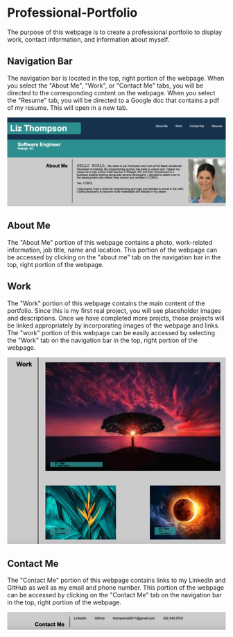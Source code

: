 # Professional-Portfolio

The purpose of this webpage is to create a professional portfolio to display work, contact information, and information about myself. 

## Navigation Bar

The navigation bar is located in the top, right portion of the webpage. When you select the "About Me", "Work", or "Contact Me" tabs, you will be directed to the corresponding content on the webpage.  When you select the "Resume" tab, you will be directed to a Google doc that contains a pdf of my resume. This will open in a new tab. 

![](images/AboutMe.png)

## About Me

The "About Me" portion of this webpage contains a photo, work-related information, job title, name and location.  This portion of the webpage can be accessed by clicking on the "about me" tab on the navigation bar in the top, right portion of the webpage. 

## Work

The "Work" portion of this webpage contains the main content of the portfolio. Since this is my first real project, you will see placeholder images and descriptions. Once we have completed more projcts, those projects will be linked appropriately by incorporating images of the webpage and links. The "work" portion of this webpage can be easily accessed by selecting the "Work" tab on the navigation bar in the top, right portion of the webpage. 

![](images/Work.png)

## Contact Me

The "Contact Me" portion of this webpage contains links to my LinkedIn and GitHub as well as my email and phone number.  This portion of the webpage can be accessed by clicking on the "Contact Me" tab on the navigation bar in the top, right portion of the webpage. 

![](images/ContactMe.png)

